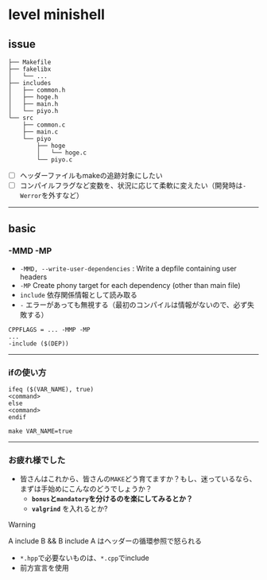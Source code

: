 # level minishell

## issue
```
├── Makefile
├── fakelibx
│   └── ...
├── includes
│   ├── common.h
│   ├── hoge.h
│   ├── main.h
│   └── piyo.h
└── src
    ├── common.c
    ├── main.c
    └── piyo
        ├── hoge
        │   └── hoge.c
        └── piyo.c
```
- [ ] ヘッダーファイルもmakeの追跡対象にしたい
- [ ] コンパイルフラグなど変数を、状況に応じて柔軟に変えたい（開発時は`-Werror`を外すなど）

---
## basic
### -MMD -MP
* `-MMD, --write-user-dependencies` : Write a depfile containing user headers
* `-MP`  Create phony target for each dependency (other than main file)
* `include` 依存関係情報として読み取る
* `-` エラーがあっても無視する（最初のコンパイルは情報がないので、必ず失敗する）
```
CPPFLAGS = ... -MMP -MP
...
-include ($(DEP))
```
---
### ifの使い方
```
ifeq ($(VAR_NAME), true)
<command>
else
<command>
endif
```
`make VAR_NAME=true`

---
### お疲れ様でした
* 皆さんはこれから、皆さんの`MAKE`どう育てますか？もし、迷っているなら、まずは手始めにこんなのどうでしょうか？
	* **`bonus`と`mandatory`を分けるのを楽にしてみるとか？**
	* **`valgrind`** を入れるとか?

> [!Warning]
> A include B && B include A はヘッダーの循環参照で怒られる
> * `*.hpp`で必要ないものは、`*.cpp`でinclude
> * 前方宣言を使用
